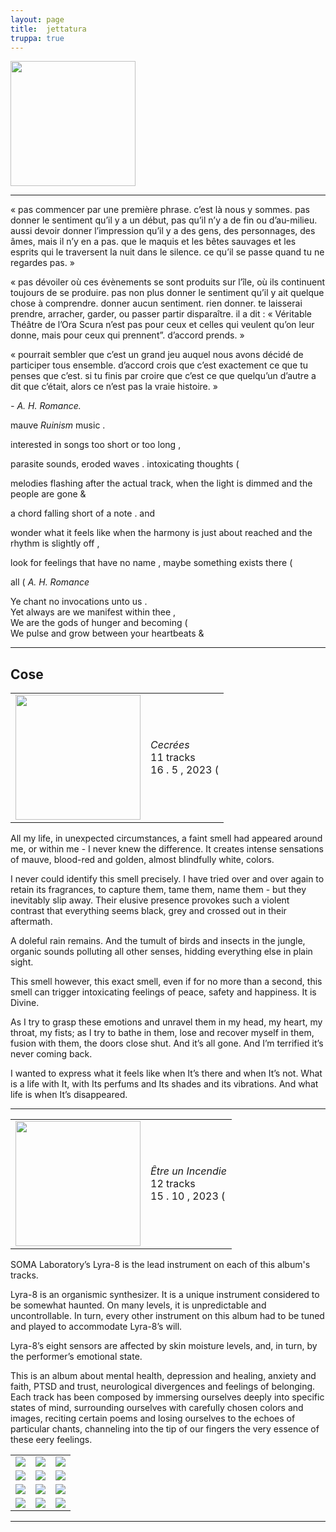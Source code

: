 ```yaml
---
layout: page
title:  jettatura
truppa: true
---
```


<img src="https://res.cloudinary.com/dkpneimf7/image/upload/v1678957207/jettatura_exiqa8.png" height=200 />

<hr />


<p class="quote">&laquo; pas commencer par une première phrase. c’est là nous y sommes. pas donner le sentiment qu’il y a un début, pas qu’il n’y a de fin ou d’au-milieu. aussi devoir donner l’impression qu’il y a des gens, des personnages, des âmes, mais il n’y en a pas. que le maquis et les bêtes sauvages et les esprits qui le traversent la nuit dans le silence. ce qu’il se passe quand tu ne regardes pas. &raquo;</p>

<p class="quote">&laquo; pas dévoiler où ces évènements se sont produits sur l’île, où ils continuent toujours de se produire. pas non plus donner le sentiment qu’il y ait quelque chose à comprendre. donner aucun sentiment. rien donner. te laisserai prendre, arracher, garder, ou passer partir disparaître. il a dit : « Véritable Théâtre de l’Ora Scura n’est pas pour ceux et celles qui veulent qu’on leur donne, mais pour ceux qui prennent”.  d’accord prends. &raquo;</p>

<p class="quote">&laquo; pourrait sembler que c’est un grand jeu auquel nous avons décidé de participer tous ensemble. d’accord crois que c’est exactement ce que tu penses que c’est. si tu finis par croire que c’est ce que quelqu’un d’autre a dit que c’était, alors ce n’est pas la vraie histoire. &raquo;</p> <em>- A. H. Romance.</em>

mauve <em>Ruinism</em> music .

interested in songs too short or too long ,

parasite sounds, eroded waves . intoxicating thoughts (

melodies flashing after the actual track, when the light is dimmed and the people are gone &

a chord falling short of a note . and

wonder what it feels like when the harmony is just about reached and the rhythm is slightly off ,

look for feelings that have no name , maybe something exists there (

all ( <em>A. H. Romance</em>

<p class="quote orange">
Ye chant no invocations unto us .<br />
Yet always are we manifest within thee ,<br />
We are the gods of hunger and becoming (<br />
We pulse and grow between your heartbeats &
</p>

<hr />

<h2>Cose</h2>

<table>
	<tr>
		<td class="left_column">
			<img src="https://res.cloudinary.com/dkpneimf7/image/upload/v1684834253/Jettatura_-_Cecre%CC%81s_2_nsrxpu.png" width=200 />	
		</td>
		<td>
			<em>Cecrées</em>
			<br />
			11 tracks
			<br />
			16 . 5 , 2023 (
		</td>
	</tr>
</table>

<p class="quote">All my life, in unexpected circumstances, a faint smell had appeared around me, or within me - I never knew the difference. It creates intense sensations of mauve, blood-red and golden, almost blindfully white, colors.</p>

<p class="quote">I never could identify this smell precisely. I have tried over and over again to retain its fragrances, to capture them, tame them, name them - but they inevitably slip away. Their elusive presence provokes such a violent contrast that everything seems black, grey and crossed out in their aftermath.</p> 

<p class="quote">A doleful rain remains. And the tumult of birds and insects in the jungle, organic sounds polluting all other senses, hidding everything else in plain sight.</p>

<p class="quote">This smell however, this exact smell, even if for no more than a second, this smell can trigger intoxicating feelings of peace, safety and happiness. It is Divine.</p>

<p class="quote">As I try to grasp these emotions and unravel them in my head, my heart, my throat, my fists; as I try to bathe in them, lose and recover myself in them, fusion with them, the doors close shut. And it’s all gone. And I’m terrified it’s never coming back.</p>

<p class="quote">I wanted to express what it feels like when It’s there and when It’s not. What is a life with It, with Its perfums and Its shades and its vibrations. And what life is when It’s disappeared.</p>

<hr />

<table>
	<tr>
		<td class="left_column">
			<img src="https://res.cloudinary.com/dkpneimf7/image/upload/v1697394985/%C3%8Atre%20un%20Incendie/Coverr_tvkc1q.png" width=200 />	
		</td>
		<td>
			<em>Être un Incendie</em>
			<br />
			12 tracks
			<br />
			15 . 10 , 2023 (
		</td>
	</tr>
</table>

<p class="quote">SOMA Laboratory’s Lyra-8 is the lead instrument on each of this album's tracks.</p>

<p class="quote">Lyra-8 is an organismic synthesizer. It is a unique instrument considered to be somewhat haunted. On many levels, it is unpredictable and uncontrollable. In turn, every other instrument on this album had to be tuned and played to accommodate Lyra-8’s will.</p>

<p class="quote">Lyra-8’s eight sensors are affected by skin moisture levels, and, in turn, by the performer’s emotional state.</p>

<p class="quote">This is an album about mental health, depression and healing, anxiety and faith, PTSD and trust, neurological divergences and feelings of belonging. Each track has been composed by immersing ourselves deeply into specific states of mind, surrounding ourselves with carefully chosen colors and images, reciting certain poems and losing ourselves to the echoes of particular chants, channeling into the tip of our fingers the very essence of these eery feelings.</p>

<table>
	<tr><td><img src="https://res.cloudinary.com/dkpneimf7/image/upload/v1697394976/%C3%8Atre%20un%20Incendie/1r_ghbylj.png" /></td>
		<td><img src="https://res.cloudinary.com/dkpneimf7/image/upload/v1697394984/%C3%8Atre%20un%20Incendie/6r_wrqy26.png" /></td>
		<td><img src="https://res.cloudinary.com/dkpneimf7/image/upload/v1697394976/%C3%8Atre%20un%20Incendie/9r_op7xmy.png" /></td>
	</tr>
	<tr>
		<td><img src="https://res.cloudinary.com/dkpneimf7/image/upload/v1697394986/%C3%8Atre%20un%20Incendie/12r_fhntuj.png" /></td>
		<td><img src="https://res.cloudinary.com/dkpneimf7/image/upload/v1697394977/%C3%8Atre%20un%20Incendie/15r_i1dnen.png" /></td>
		<td><img src="https://res.cloudinary.com/dkpneimf7/image/upload/v1697394983/%C3%8Atre%20un%20Incendie/18r_sqef8p.png" /></td>
	</tr>
	<tr>
		<td><img src="https://res.cloudinary.com/dkpneimf7/image/upload/v1697394981/%C3%8Atre%20un%20Incendie/26r_hc0nbn.png" /></td>
		<td><img src="https://res.cloudinary.com/dkpneimf7/image/upload/v1697394977/%C3%8Atre%20un%20Incendie/29r_wluwyp.png" /></td>
		<td><img src="https://res.cloudinary.com/dkpneimf7/image/upload/v1697394978/%C3%8Atre%20un%20Incendie/32r_gkckci.png" /></td>
	</tr>
	<tr>
		<td><img src="https://res.cloudinary.com/dkpneimf7/image/upload/v1697394985/%C3%8Atre%20un%20Incendie/35r_ll4hu0.png" /></td>
		<td><img src="https://res.cloudinary.com/dkpneimf7/image/upload/v1697394978/%C3%8Atre%20un%20Incendie/39r_emsm5t.png" /></td>
		<td><img src="https://res.cloudinary.com/dkpneimf7/image/upload/v1697394984/%C3%8Atre%20un%20Incendie/42r_v8wdnm.png" /></td>
	</tr>
</table>

<hr />